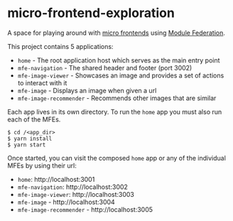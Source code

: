 # micro-frontend-exploration
A space for playing around with [micro frontends](https://martinfowler.com/articles/micro-frontends.html) using [Module Federation](https://webpack.js.org/concepts/module-federation/).

This project contains 5 applications:

- `home` - The root application host which serves as the main entry point
- `mfe-navigation` - The shared header and footer (port 3002)
- `mfe-image-viewer` - Showcases an image and provides a set of actions to interact with it
- `mfe-image` - Displays an image when given a url
- `mfe-image-recommender` - Recommends other images that are similar

Each app lives in its own directory.
To run the `home` app you must also run each of the MFEs.

```shell
$ cd /<app_dir>
$ yarn install
$ yarn start
```

Once started, you can visit the composed `home` app or any of the individual MFEs by using their url:

- `home`: http://localhost:3001
- `mfe-navigation`: http://localhost:3002
- `mfe-image-viewer`: http://localhost:3003
- `mfe-image` - http://localhost:3004
- `mfe-image-recommender` - http://localhost:3005